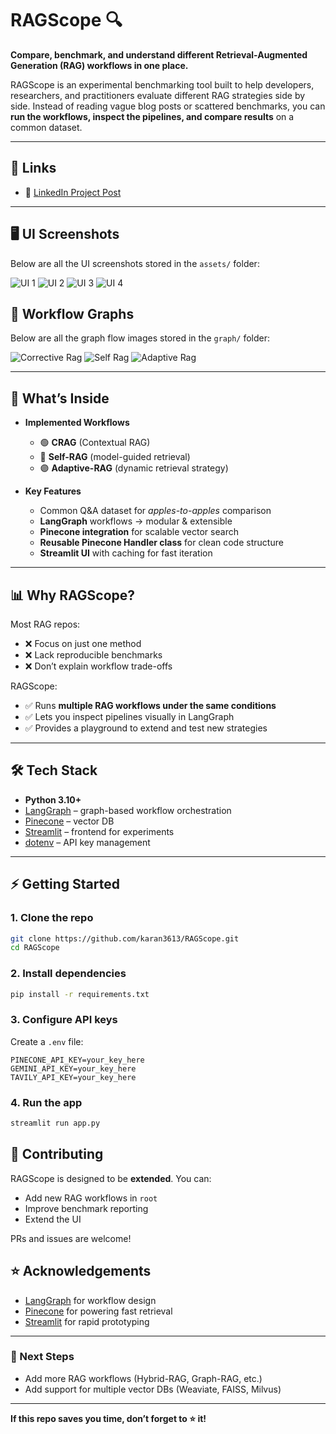 # RAGScope 🔍

**Compare, benchmark, and understand different Retrieval-Augmented Generation (RAG) workflows in one place.**

RAGScope is an experimental benchmarking tool built to help developers, researchers, and practitioners evaluate different RAG strategies side by side. Instead of reading vague blog posts or scattered benchmarks, you can **run the workflows, inspect the pipelines, and compare results** on a common dataset.

---
## 🔗 Links

* 📖 [LinkedIn Project Post](https://www.linkedin.com/posts/karan-chouhan-57a337283_generativeai-rag-retrievalaugmentedgeneration-activity-7366387677765472256-ZEoP?utm_source=share&utm_medium=member_desktop&rcm=ACoAAETtOW4BGUyz-H1DfZENmLTxZMycY_DLoNE)

---

## 🖥️ UI Screenshots

Below are all the UI screenshots stored in the `assets/` folder:

![UI 1](assets/ui_1.jpg)
![UI 2](assets/ui_2.jpg)
![UI 3](assets/ui_3.jpg)
![UI 4](assets/ui_4.jpg)


## 🧠 Workflow Graphs

Below are all the graph flow images stored in the `graph/` folder:

![Corrective Rag](graphs/corrective_rag.jpg)
![Self Rag](graphs/self_rag.jpg)
![Adaptive Rag](graphs/adaptive_rag.jpg)

---

## 🚩 What’s Inside

* **Implemented Workflows**

  * 🟢 **CRAG** (Contextual RAG)
  * 🔵 **Self-RAG** (model-guided retrieval)
  * 🟣 **Adaptive-RAG** (dynamic retrieval strategy)

* **Key Features**

  * Common Q&A dataset for *apples-to-apples* comparison
  * **LangGraph** workflows → modular & extensible
  * **Pinecone integration** for scalable vector search
  * **Reusable Pinecone Handler class** for clean code structure
  * **Streamlit UI** with caching for fast iteration

---

## 📊 Why RAGScope?

Most RAG repos:

* ❌ Focus on just one method
* ❌ Lack reproducible benchmarks
* ❌ Don’t explain workflow trade-offs

RAGScope:

* ✅ Runs **multiple RAG workflows under the same conditions**
* ✅ Lets you inspect pipelines visually in LangGraph
* ✅ Provides a playground to extend and test new strategies

---

## 🛠️ Tech Stack

* **Python 3.10+**
* [LangGraph](https://python.langchain.com/docs/langgraph) – graph-based workflow orchestration
* [Pinecone](https://www.pinecone.io/) – vector DB
* [Streamlit](https://streamlit.io/) – frontend for experiments
* [dotenv](https://pypi.org/project/python-dotenv/) – API key management

---

## ⚡ Getting Started

### 1. Clone the repo

```bash
git clone https://github.com/karan3613/RAGScope.git
cd RAGScope
```

### 2. Install dependencies

```bash
pip install -r requirements.txt
```

### 3. Configure API keys

Create a `.env` file:

```
PINECONE_API_KEY=your_key_here
GEMINI_API_KEY=your_key_here
TAVILY_API_KEY=your_key_here

```

### 4. Run the app

```bash
streamlit run app.py
```

## 🤝 Contributing

RAGScope is designed to be **extended**. You can:

* Add new RAG workflows in `root`
* Improve benchmark reporting
* Extend the UI

PRs and issues are welcome!



## ⭐ Acknowledgements

* [LangGraph](https://python.langchain.com/docs/langgraph) for workflow design
* [Pinecone](https://www.pinecone.io/) for powering fast retrieval
* [Streamlit](https://streamlit.io/) for rapid prototyping

---

### 📌 Next Steps

* Add more RAG workflows (Hybrid-RAG, Graph-RAG, etc.)
* Add support for multiple vector DBs (Weaviate, FAISS, Milvus)

---

**If this repo saves you time, don’t forget to ⭐ it!**
